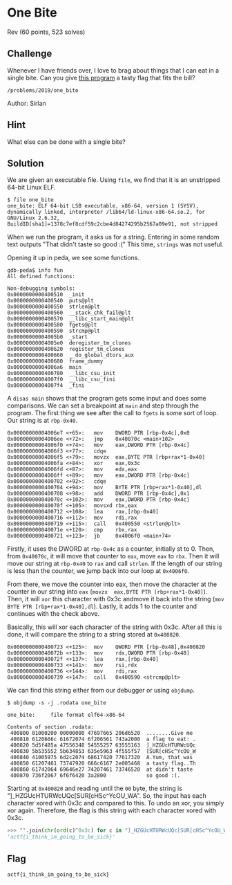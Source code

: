 # One Bite
Rev (60 points, 523 solves)

## Challenge 

Whenever I have friends over, I love to brag about things that I can eat in a single bite. Can you give [this program](https://files.actf.co/697526f731d6484c6fc1066070b722e3a833bef6c3280fcbae1004083460e887/one_bite) a tasty flag that fits the bill?

```
/problems/2019/one_bite
```

Author: Sirlan

## Hint

What else can be done with a single bite?

## Solution

We are given an executable file. Using `file`, we find that it is an unstripped 64-bit Linux ELF. 

```
$ file one_bite
one_bite: ELF 64-bit LSB executable, x86-64, version 1 (SYSV), dynamically linked, interpreter /lib64/ld-linux-x86-64.so.2, for GNU/Linux 2.6.32, BuildID[sha1]=1378c7ef8cdf59c2cbe4d84274295b2567a09e91, not stripped
```

When we run the program, it asks us for a string. Entering in some random text outputs "That didn't taste so good :(" This time, `strings` was not useful.

Opening it up in peda, we see some functions.

```
gdb-peda$ info fun
All defined functions:

Non-debugging symbols:
0x0000000000400510  _init
0x0000000000400540  puts@plt
0x0000000000400550  strlen@plt
0x0000000000400560  __stack_chk_fail@plt
0x0000000000400570  __libc_start_main@plt
0x0000000000400580  fgets@plt
0x0000000000400590  strcmp@plt
0x00000000004005b0  _start
0x00000000004005e0  deregister_tm_clones
0x0000000000400620  register_tm_clones
0x0000000000400660  __do_global_dtors_aux
0x0000000000400680  frame_dummy
0x00000000004006a6  main
0x0000000000400780  __libc_csu_init
0x00000000004007f0  __libc_csu_fini
0x00000000004007f4  _fini
```

A `disas main` shows that the program gets some input and does some comparisons. We can set a breakpoint at `main` and step through the program. The first thing we see after the call to `fgets` is some sort of loop. Our string is at `rbp-0x40`. 

```
0x00000000004006e7 <+65>:	mov    DWORD PTR [rbp-0x4c],0x0
0x00000000004006ee <+72>:	jmp    0x40070c <main+102>
0x00000000004006f0 <+74>:	mov    eax,DWORD PTR [rbp-0x4c]
0x00000000004006f3 <+77>:	cdqe   
0x00000000004006f5 <+79>:	movzx  eax,BYTE PTR [rbp+rax*1-0x40]
0x00000000004006fa <+84>:	xor    eax,0x3c
0x00000000004006fd <+87>:	mov    edx,eax
0x00000000004006ff <+89>:	mov    eax,DWORD PTR [rbp-0x4c]
0x0000000000400702 <+92>:	cdqe   
0x0000000000400704 <+94>:	mov    BYTE PTR [rbp+rax*1-0x40],dl
0x0000000000400708 <+98>:	add    DWORD PTR [rbp-0x4c],0x1
0x000000000040070c <+102>:	mov    eax,DWORD PTR [rbp-0x4c]
0x000000000040070f <+105>:	movsxd rbx,eax
0x0000000000400712 <+108>:	lea    rax,[rbp-0x40]
0x0000000000400716 <+112>:	mov    rdi,rax
0x0000000000400719 <+115>:	call   0x400550 <strlen@plt>
0x000000000040071e <+120>:	cmp    rbx,rax
0x0000000000400721 <+123>:	jb     0x4006f0 <main+74>
```

Firstly, it uses the DWORD at `rbp-0x4c` as a counter, initially st to 0. Then, from `0x40070c`, it will move that counter to `eax`, move `eax` to `rbx`. Then it will move our string at `rbp-0x40` to `rax` and call `strlen`. If the length of our string is less than the counter, we jump back into our loop at `0x4006f0`. 

From there, we move the counter into eax, then move the character at the counter in our string into `eax` (`movzx  eax,BYTE PTR [rbp+rax*1-0x40]`). Then, it will `xor` this character with 0x3c andmove it back into the string (`mov    BYTE PTR [rbp+rax*1-0x40],dl`). Lastly, it adds 1 to the counter and continues with the check above. 

Basically, this will xor each character of the string with 0x3c. After all this is done, it will compare the string to a string stored at `0x400820`. 

```
0x0000000000400723 <+125>:	mov    QWORD PTR [rbp-0x48],0x400820
0x000000000040072b <+133>:	mov    rdx,QWORD PTR [rbp-0x48]
0x000000000040072f <+137>:	lea    rax,[rbp-0x40]
0x0000000000400733 <+141>:	mov    rsi,rdx
0x0000000000400736 <+144>:	mov    rdi,rax
0x0000000000400739 <+147>:	call   0x400590 <strcmp@plt>
```

We can find this string either from our debugger or using `objdump`.

```
$ objdump -s -j .rodata one_bite 

one_bite:     file format elf64-x86-64

Contents of section .rodata:
 400800 01000200 00000000 47697665 206d6520  ........Give me 
 400810 6120666c 61672074 6f206561 743a2000  a flag to eat: .
 400820 5d5f485a 47556348 54555257 63555163  ]_HZGUcHTURWcUQc
 400830 5b535552 5b634853 635e5963 4f555f57  [SUR[cHSc^YcOU_W
 400840 41005975 6d2c2074 68617420 77617320  A.Yum, that was 
 400850 61207461 73747920 666c6167 2e005468  a tasty flag..Th
 400860 61742064 69646e27 74207461 73746520  at didn't taste 
 400870 736f2067 6f6f6420 3a2800             so good :(.
```

Starting at `0x400820` and reading until the `00` byte, the string is "]_HZGUcHTURWcUQc[SUR[cHSc^YcOU_WA". So, the input has each character xored with 0x3c and compared to this. To undo an xor, you simply xor again. Therefore, the flag is this string with each character xored with 0x3c. 

```python
>>> "".join(chr(ord(c)^0x3c) for c in "]_HZGUcHTURWcUQc[SUR[cHSc^YcOU_WA")
'actf{i_think_im_going_to_be_sick}'
```

## Flag

```
actf{i_think_im_going_to_be_sick}
```